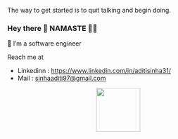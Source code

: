 The way to get started is to quit talking and begin doing.

### Hey there 👋 NAMASTE  🙏🙏

<!--
**aditi-3110/aditi-3110** is a ✨ _special_ ✨ repository because its `README.md` (this file) appears on your GitHub profile.

Here are some ideas to get you started:

- 🔭 I’m currently working on ...
- 🌱 I’m currently learning ...
- 👯 I’m looking to collaborate on ...
- 🤔 I’m looking for help with ...
- 💬 Ask me about ...
- 📫 How to reach me: ...
- 😄 Pronouns: ...
- ⚡ Fun fact: ...
-->
🔭 I’m a software engineer

Reach me at 
 - Linkedinn : https://www.linkedin.com/in/aditisinha31/
 - Mail : sinhaaditi97@gmail.com
  
<div id="header" align="center">
  <img src="https://media.giphy.com/media/M9gbBd9nbDrOTu1Mqx/giphy.gif" width="100"/>
</div>



  
